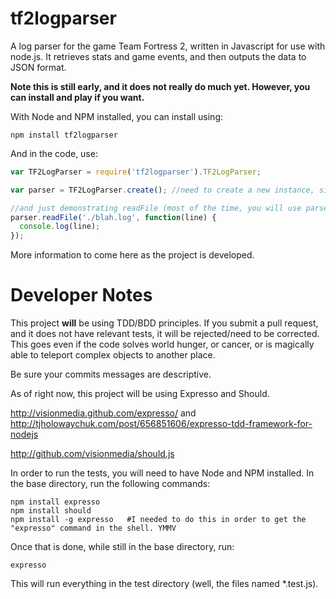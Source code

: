 tf2logparser
============

A log parser for the game Team Fortress 2, written in Javascript for use with node.js. It retrieves stats and game events, and then outputs the data to JSON format.

**Note this is still early, and it does not really do much yet. However, you can install and play if you want.**

With Node and NPM installed, you can install using:

    npm install tf2logparser

And in the code, use:

```javascript
var TF2LogParser = require('tf2logparser').TF2LogParser;

var parser = TF2LogParser.create(); //need to create a new instance, since this stores state between lines.

//and just demonstrating readFile (most of the time, you will use parseLogFile or parseLine, instead of this.)
parser.readFile('./blah.log', function(line) {
  console.log(line);
});
```

More information to come here as the project is developed.

Developer Notes
===============
This project **will** be using TDD/BDD principles. If you submit a pull request, and it does not have relevant tests, it will be rejected/need to be corrected. This goes even if the code solves world hunger, or cancer, or is magically able to teleport complex objects to another place.

Be sure your commits messages are descriptive.

As of right now, this project will be using Expresso and Should.

http://visionmedia.github.com/expresso/ and http://tjholowaychuk.com/post/656851606/expresso-tdd-framework-for-nodejs

http://github.com/visionmedia/should.js

In order to run the tests, you will need to have Node and NPM installed.
In the base directory, run the following commands:

    npm install expresso
    npm install should
    npm install -g expresso   #I needed to do this in order to get the "expresso" command in the shell. YMMV

Once that is done, while still in the base directory, run:

    expresso

This will run everything in the test directory (well, the files named *.test.js).
